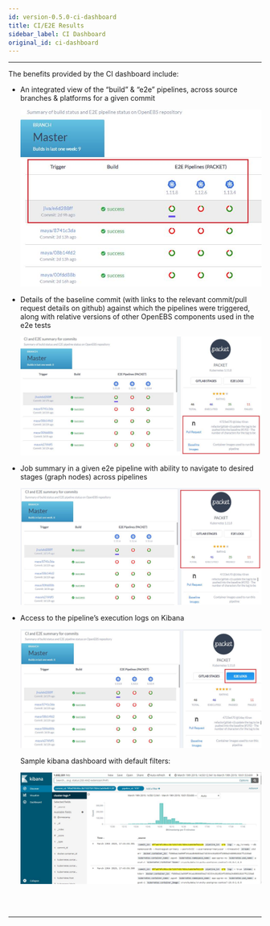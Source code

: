 ```yaml
---
id: version-0.5.0-ci-dashboard
title: CI/E2E Results
sidebar_label: CI Dashboard
original_id: ci-dashboard
---
```

------

The benefits provided by the CI dashboard include: 

- An integrated view of the “build” & “e2e” pipelines, across source branches & platforms 
  for a given commit 

  ![ci-summary](/docs/assets/openebs.ci-screens/ci-summary.jpg)

- Details of the baseline commit (with links to the relevant commit/pull request details on github) 
  against which the pipelines were triggered, along with relative versions of other OpenEBS components 
  used in the e2e tests

  ![commit-info](/docs/assets/openebs.ci-screens/commit-info.jpg)

- Job summary in a given e2e pipeline with ability to navigate to desired stages (graph nodes) 
  across pipelines

  ![job-summary](/docs/assets/openebs.ci-screens/job-summary.jpg)

- Access to the pipeline’s execution logs on Kibana 

  ![log-link](/docs/assets/openebs.ci-screens/log-link.jpg)

  Sample kibana dashboard with default filters: 

  ![kibana-ds](/docs/assets/openebs.ci-screens/kibana-dashboard.jpg)

<br>

<br>

<hr>

<br>

<br>

<!-- Hotjar Tracking Code for https://docs.openebs.io -->

<script>
    (function(h,o,t,j,a,r){
        h.hj=h.hj||function(){(h.hj.q=h.hj.q||[]).push(arguments)};
        h._hjSettings={hjid:1239116,hjsv:6};
        a=o.getElementsByTagName('head')[0];
        r=o.createElement('script');r.async=1;
        r.src=t+h._hjSettings.hjid+j+h._hjSettings.hjsv;
        a.appendChild(r);
    })(window,document,'https://static.hotjar.com/c/hotjar-','.js?sv=');
</script>


<!-- Global site tag (gtag.js) - Google Analytics -->

<script async src="https://www.googletagmanager.com/gtag/js?id=UA-92076314-12"></script>
<script>
  window.dataLayer = window.dataLayer || [];
  function gtag(){dataLayer.push(arguments);}
  gtag('js', new Date());

  gtag('config', 'UA-92076314-12');
</script>
